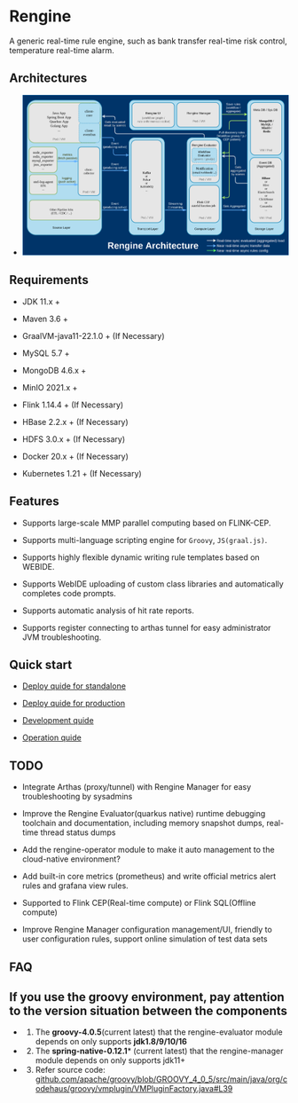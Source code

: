 # Rengine

A generic real-time rule engine, such as bank transfer real-time risk control, temperature real-time alarm.

## Architectures

- ![Global](docs/shots/rengine_architecture.png)

## Requirements

- JDK 11.x +

- Maven 3.6 +

- GraalVM-java11-22.1.0 + (If Necessary)

- MySQL 5.7 +

- MongoDB 4.6.x +

- MinIO 2021.x +

- Flink 1.14.4 + (If Necessary)

- HBase 2.2.x + (If Necessary)

- HDFS 3.0.x + (If Necessary)

- Docker 20.x + (If Necessary)

- Kubernetes 1.21 + (If Necessary)

## Features

- Supports large-scale MMP parallel computing based on FLINK-CEP.

- Supports multi-language scripting engine for `Groovy`, `JS(graal.js)`.

- Supports highly flexible dynamic writing rule templates based on WEBIDE.

- Supports WebIDE uploading of custom class libraries and automatically completes code prompts.

- Supports automatic analysis of hit rate reports.

- Supports register connecting to arthas tunnel for easy administrator JVM troubleshooting.

## Quick start

- [Deploy quide for standalone](./docs/en/deploy-standalone.md)

- [Deploy quide for production](./docs/en/deploy-production.md)

- [Development quide](./docs/en/devel.md)

- [Operation quide](./docs/en/operation.md)

## TODO

- Integrate Arthas (proxy/tunnel) with Rengine Manager for easy troubleshooting by sysadmins

- Improve the Rengine Evaluator(quarkus native) runtime debugging toolchain and documentation, including memory snapshot dumps, real-time thread status dumps

- Add the rengine-operator module to make it auto management to the cloud-native environment?

- Add built-in core metrics (prometheus) and write official metrics alert rules and grafana view rules.

- Supported to Flink CEP(Real-time compute) or Flink SQL(Offline compute)

- Improve Rengine Manager configuration management/UI, friendly to user configuration rules, support online simulation of test data sets

## FAQ

## If you use the groovy environment, pay attention to the version situation between the components
  - 1. The **groovy-4.0.5**(current latest) that the rengine-evaluator module depends on only supports **jdk1.8/9/10/16**
  - 2. The **spring-native-0.12.1*** (current latest) that the rengine-manager module depends on only supports jdk11+
  - 3. Refer source code: [github.com/apache/groovy/blob/GROOVY_4_0_5/src/main/java/org/codehaus/groovy/vmplugin/VMPluginFactory.java#L39](https://github.com/apache/groovy/blob/GROOVY_4_0_5/src/main/java/org/codehaus/groovy/vmplugin/VMPluginFactory.java#L39)

